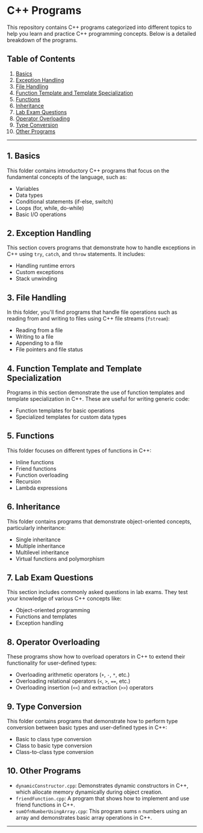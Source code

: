 
# C++ Programs

This repository contains C++ programs categorized into different topics to help you learn and practice C++ programming concepts. Below is a detailed breakdown of the programs.

## Table of Contents
1. [Basics](#basics)
2. [Exception Handling](#exception-handling)
3. [File Handling](#file-handling)
4. [Function Template and Template Specialization](#function-template-and-template-specialization)
5. [Functions](#functions)
6. [Inheritance](#inheritance)
7. [Lab Exam Questions](#lab-exam-questions)
8. [Operator Overloading](#operator-overloading)
9. [Type Conversion](#type-conversion)
10. [Other Programs](#other-programs)

---

## 1. Basics
This folder contains introductory C++ programs that focus on the fundamental concepts of the language, such as:
- Variables
- Data types
- Conditional statements (if-else, switch)
- Loops (for, while, do-while)
- Basic I/O operations

## 2. Exception Handling
This section covers programs that demonstrate how to handle exceptions in C++ using `try`, `catch`, and `throw` statements. It includes:
- Handling runtime errors
- Custom exceptions
- Stack unwinding

## 3. File Handling
In this folder, you'll find programs that handle file operations such as reading from and writing to files using C++ file streams (`fstream`):
- Reading from a file
- Writing to a file
- Appending to a file
- File pointers and file status

## 4. Function Template and Template Specialization
Programs in this section demonstrate the use of function templates and template specialization in C++. These are useful for writing generic code:
- Function templates for basic operations
- Specialized templates for custom data types

## 5. Functions
This folder focuses on different types of functions in C++:
- Inline functions
- Friend functions
- Function overloading
- Recursion
- Lambda expressions

## 6. Inheritance
This folder contains programs that demonstrate object-oriented concepts, particularly inheritance:
- Single inheritance
- Multiple inheritance
- Multilevel inheritance
- Virtual functions and polymorphism

## 7. Lab Exam Questions
This section includes commonly asked questions in lab exams. They test your knowledge of various C++ concepts like:
- Object-oriented programming
- Functions and templates
- Exception handling

## 8. Operator Overloading
These programs show how to overload operators in C++ to extend their functionality for user-defined types:
- Overloading arithmetic operators (`+`, `-`, `*`, etc.)
- Overloading relational operators (`<`, `>`, `==`, etc.)
- Overloading insertion (`<<`) and extraction (`>>`) operators

## 9. Type Conversion
This folder contains programs that demonstrate how to perform type conversion between basic types and user-defined types in C++:
- Basic to class type conversion
- Class to basic type conversion
- Class-to-class type conversion

## 10. Other Programs

- `dynamicConstructor.cpp`: Demonstrates dynamic constructors in C++, which allocate memory dynamically during object creation.
- `friendFunction.cpp`: A program that shows how to implement and use friend functions in C++.
- `sumOfnNumberUsingArray.cpp`: This program sums `n` numbers using an array and demonstrates basic array operations in C++.

---
